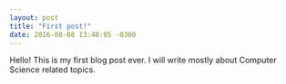 ```yaml
---
layout: post
title: "First post!"
date: 2016-08-08 13:48:05 -0300
---
```

Hello! This is my first blog post ever. I will write mostly about Computer
Science related topics. 

